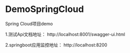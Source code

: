 # DemoSpringCloud
Spring Cloud项目demo

1.测试Api文档地址：
http://localhost:8001/swagger-ui.html

2.springboot应用监控地址：
http://localhost:8200
